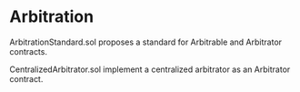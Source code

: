 # Arbitration

ArbitrationStandard.sol proposes a standard for Arbitrable and Arbitrator contracts.

CentralizedArbitrator.sol implement a centralized arbitrator as an Arbitrator contract.
